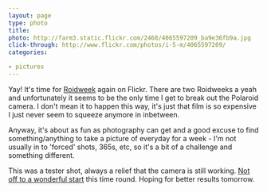 ```yaml
---
layout: page
type: photo
title: 
photo: http://farm3.static.flickr.com/2468/4065597209_ba9e36fb9a.jpg
click-through: http://www.flickr.com/photos/i-5-m/4065597209/
categories: 

- pictures
---
```

Yay! It's time for [Roidweek](http://www.flickr.com/groups/polaroidweek2009/) again on Flickr. There are two Roidweeks a yeah and unfortunately it seems to be the only time I get to break out the Polaroid camera. I don't mean it to happen this way, it's just that film is so expensive I just never seem to squeeze anymore in inbetween.

Anyway, it's about as fun as photography can get and a good excuse to find something/anything to take a picture of everyday for a week - I'm not usually in to 'forced' shots, 365s, etc, so it's a bit of a challenge and something different.

This was a tester shot, always a relief that the camera is still working. [Not off to a wonderful start](http://www.flickr.com/photos/i-5-m/4069879348/in/photostream/) this time round. Hoping for better results tomorrow.
